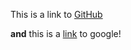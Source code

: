 This is a link to [GitHub](http://github.com)

**and** this is a [link](http://www.google.com) to google!
